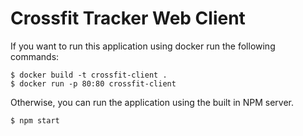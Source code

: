 # Crossfit Tracker Web Client

If you want to run this application using docker run the following commands:

    $ docker build -t crossfit-client .
    $ docker run -p 80:80 crossfit-client

Otherwise, you can run the application using the built in NPM server.

    $ npm start
